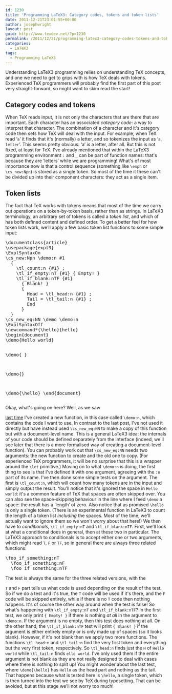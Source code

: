 ```yaml
---
id: 1230
title: 'Programming LaTeX3: Category codes, tokens and token lists'
date: 2011-12-21T23:01:55+00:00
author: josephwright
layout: post
guid: http://www.texdev.net/?p=1230
permalink: /2011/12/21/programming-latex3-category-codes-tokens-and-token-lists/
categories:
  - LaTeX3
tags:
  - Programming LaTeX3
---
```

Understanding LaTeX3 programming relies on understanding TeX concepts, and one we need to get to grips with is how TeX deals with tokens. Experienced TeX programmers will probably find the first part of this post very straight-forward, so might want to skim read the start!
<h2>Category codes and tokens</h2>
When TeX reads input, it is not only the characters that are there that are important. Each character has an associated <em>category code</em>: a way to interpret that character. The combination of a character and it's category code then sets how TeX will deal with the input. For example, when TeX read ‘<code>a</code>’ it finds that it's (normally) a letter, and so tokenizes the input as ‘<code>a</code>, <code>letter</code>’. This seems pretty obvious: ‘a’ <em>is</em> a letter, after all. But this is not fixed, at least for TeX. I've already mentioned that within the LaTeX3 programming environment <code>:</code> and <code>_</code> can be part of function names: that's because they are ‘letters’ while we are programming! What's of most importance now is that a control sequence (something like <code>\emph</code> or <code>\cs_new:Npn</code>) is stored as a single token. So most of the time it these can't be divided up into their component characters: they act as a single item.
<h2>Token lists</h2>
The fact that TeX works with tokens means that most of the time we carry out operations on a token-by-token basis, rather than as strings. In LaTeX3  terminology, an arbitrary set of tokens is called a <em>token list</em>, and which of has both defined content and defined order. To get a better feel for how token lists work, we'll apply a few basic token list functions to some simple input:
<pre>\documentclass{article}
\usepackage{expl3}
\ExplSyntaxOn
\cs_new:Npn \demo:n #1
  {
    \tl_count:n {#1} ;
    \tl_if_empty:nT {#1} { Empty! }
    \tl_if_blank:nTF {#1}
      { Blank! }
      {
        Head = \tl_head:n {#1} ;
        Tail = \tl_tail:n {#1} ;
        End
      }
  }
\cs_new_eq:NN \demo \demo:n
\ExplSyntaxOff
\newcommand*{\hello}{hello}
\begin{document}
\demo{Hello world}

\demo{ }

\demo{}

\demo{\hello}
\end{document}</pre>
Okay, what's going on here? Well, as we saw

<a title="Programming LaTeX3: Creating functions" href="http://www.texdev.net/2011/12/14/programming-latex3-creating-functions/">last time</a> I've created a new function, in this case called <code>\demo:n</code>, which contains the code I want to use. In contrast to the last post, I've not used it directly but have instead used <code>\cs_new_eq:NN</code> to make a copy of this function but with a document-level name. This is a general LaTeX3 idea: the internals of your code should be defined separately from the interface (indeed, we'll see later that there is a more formalised way of creating a document-level function). You can probably work out that <code>\cs_new_eq:NN</code> needs two arguments: the new function to create and the old one to copy. (For experienced TeX programmers, it will be no surprise that this is a wrapper around the <code>\let</code> primitive.) Moving on to what <code>\demo:n</code> is doing, the first thing to see is that I've defined it with one argument, agreeing with the <code>:n</code> part of its name. I've then done some simple tests on the argument. The first is <code>\tl_count:n</code>, which will count how many tokens are in the input and simply output the result. You'll notice that it's ignored the space in <code>Hello world</code>: it's a common feature of TeX that spaces are often skipped over. You can also see the space-skipping behaviour in the line where I feed <code>\demo</code> a space: the result has a ‘length’ of zero. Also notice that as promised <code>\hello</code> is only a single token. (There is an experimental function in LaTeX3 to count the length of a token list <em>including</em> the spaces. Most of the time, we'll actually want to ignore them so we won't worry about that here!) We then have to <em>conditionals</em>, <code>\tl_if_empty:nT</code> and <code>\tl_if_blank:nTF</code>. First, we'll look at what a conditional does in general, then at these two in particular. The LaTeX3 approach to conditionals is to accept either one or two arguments, which might read <code>T</code>, <code>F</code> or <code>TF</code>, so in general there are always three related functions:
<pre>\foo_if_something:nT
  \foo_if_something:nF
  \foo_if_something:nTF</pre>
The test is always the same for the three related versions, with the

<code>T</code> and <code>F</code> part tells us what code is used depending on the result of the test. So if we do a test and it's true, the <code>T</code> code will be used if it's there, and the <code>F</code> code will be skipped entirely, while if there is no <code>T</code> code then nothing happens. It's of course the other way around when the test is false! So what's happening with <code>\tl_if_empty:nT</code> and <code>\tl_if_blank:nTF</code>? In the first test, we only print <code>{ Empty! }</code> if there is nothing <em>at all</em> in the argument to <code>\demo:n</code>. If the argument is no empty, then this test does nothing at all. On the other hand, the <code>\tl_if_blank:nTF</code> test will print <code>{ Blank! }</code> if the argument is either entirely empty or is only made up of spaces (so it looks blank). However, if it's not blank then we apply two more functions. The functions <code>\tl_head:n</code> and <code>\tl_tail:n</code> find the very first token and everything but the very first token, respectively. So <code>\tl_head:n</code> finds just the <code>H</code> of <code>Hello world</code> while <code>\tl_tail:n</code> finds <code>ello world</code>. I've only used them if the entire argument is not blank as they are not really designed to deal with cases where there is nothing to split up! You might wonder about the last test, where <code>\demo{\hello}</code> has <code>Hello</code> as the head part and nothing as the tail. That happens because what is tested here is <code>\hello</code>, a single token, which is then turned into the text we see by TeX during typesetting. That can be avoided, but at this stage we'll not worry too much!
